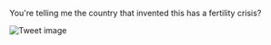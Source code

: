 You're telling me the country that invented this has a fertility crisis?


![Tweet image](/assets/crosspoast/GFbXma6bwAA9rdT.jpg)

